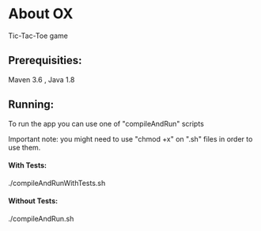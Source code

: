 # About OX
Tic-Tac-Toe game

## Prerequisities:
Maven 3.6 , Java 1.8

## Running: 
To run the app you can use one of "compileAndRun" scripts

Important note: you might need to use "chmod +x" on ".sh" files in order to use them.


#### With Tests:
./compileAndRunWithTests.sh
#### Without Tests:
./compileAndRun.sh